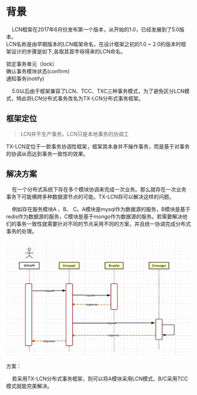 # 背景

&nbsp;&nbsp;&nbsp;&nbsp;LCN框架在2017年6月份发布第一个版本，从开始的1.0，已经发展到了5.0版本。     
LCN名称是由早期版本的LCN框架命名，在设计框架之初的1.0 ~ 2.0的版本时框架设计的步骤是如下,各取其首字母得来的LCN命名。
       
锁定事务单元（lock）  
确认事务模块状态(confirm)    
通知事务(notify)       

&nbsp;&nbsp;&nbsp;&nbsp;5.0以后由于框架兼容了LCN、TCC、TXC三种事务模式，为了避免区分LCN模式，特此将LCN分布式事务改名为TX-LCN分布式事务框架。

## 框架定位

> LCN并不生产事务，LCN只是本地事务的协调工

TX-LCN定位于一款事务协调性框架，框架其本身并不操作事务，而是基于对事务的协调从而达到事务一致性的效果。


## 解决方案
&nbsp;&nbsp;&nbsp;&nbsp;在一个分布式系统下存在多个模块协调来完成一次业务。那么就存在一次业务事务下可能横跨多种数据源节点的可能。TX-LCN将可以解决这样的问题。

&nbsp;&nbsp;&nbsp;&nbsp;例如存在服务模块A 、B、 C。A模块是mysql作为数据源的服务，B模块是基于redis作为数据源的服务，C模块是基于mongo作为数据源的服务。若需要解决他们的事务一致性就需要针对不同的节点采用不同的方案，并且统一协调完成分布式事务的处理。


![](img/abc.png)


方案：    

&nbsp;&nbsp;&nbsp;&nbsp;若采用TX-LCN分布式事务框架，则可以将A模块采用LCN模式、B/C采用TCC模式就能完美解决。